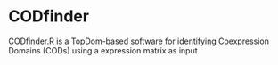 # CODfinder
CODfinder.R is a TopDom-based software for identifying Coexpression Domains (CODs) using a expression matrix as input
